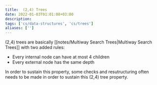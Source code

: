 ```yaml
---
title:  (2,4) Trees
date: 2022-01-03T01:01:08+03:00
description: 
tags: ['cs/data-structures', 'cs/trees']
aliases: ['']
---
```

(2,4) trees are basically [[notes/Multiway Search Trees|Multiway Search Trees]] with two added rules:

- Every internal node can have at most 4 children
- Every external node has the same depth

In order to sustain this property, some checks and resutructuring often needs to be made in order to sustain this (2,4) tree property.
